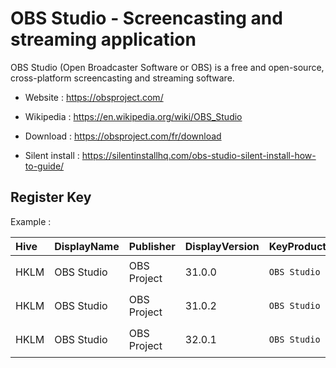 # OBS Studio - Screencasting and streaming application

OBS Studio (Open Broadcaster Software or OBS) is a free and open-source,
cross-platform screencasting and streaming software.

* Website : https://obsproject.com/
* Wikipedia : https://en.wikipedia.org/wiki/OBS_Studio

* Download : https://obsproject.com/fr/download
* Silent install : https://silentinstallhq.com/obs-studio-silent-install-how-to-guide/


## Register Key

Example :

 | Hive | DisplayName | Publisher | DisplayVersion | KeyProduct | UninstallExe |
 |:---- |:----------- |:--------- |:-------------- |:---------- |:------------ |
 | HKLM | OBS Studio | OBS Project | 31.0.0 | `OBS Studio` | `"C:\Program Files\obs-studio\uninstall.exe"` |
 | HKLM | OBS Studio | OBS Project | 31.0.2 | `OBS Studio` | `"C:\Program Files\obs-studio\uninstall.exe"` |
 | HKLM | OBS Studio | OBS Project | 32.0.1 | `OBS Studio` | `"C:\Program Files\obs-studio\uninstall.exe"` |

